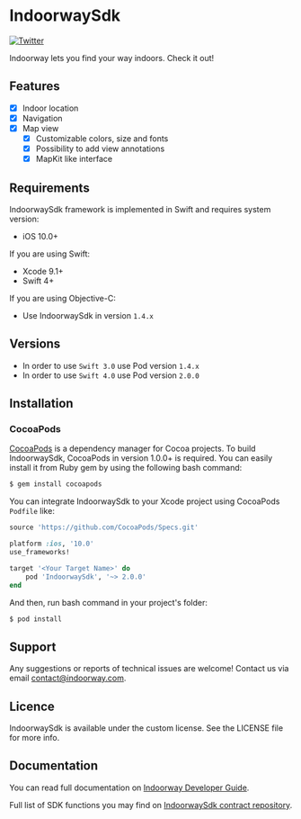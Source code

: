 # IndoorwaySdk

[![Twitter](https://img.shields.io/badge/twitter-@Indoorway-blue.svg?style=flat)](http://twitter.com/indoorway)

Indoorway lets you find your way indoors. Check it out!

## Features

- [x] Indoor location
- [x] Navigation
- [x] Map view
	- [x] Customizable colors, size and fonts
	- [x] Possibility to add view annotations
	- [x] MapKit like interface

## Requirements

IndoorwaySdk framework is implemented in Swift and requires system version:

- iOS 10.0+

If you are using Swift:

- Xcode 9.1+
- Swift 4+

If you are using Objective-C:

- Use IndoorwaySdk in version `1.4.x`

## Versions
- In order to use `Swift 3.0` use Pod version `1.4.x`
- In order to use `Swift 4.0` use Pod version `2.0.0`

## Installation

### CocoaPods

[CocoaPods](http://cocoapods.org) is a dependency manager for Cocoa projects. To build IndoorwaySdk, CocoaPods in version 1.0.0+ is required. You can easily install it from Ruby gem by using the following bash command:

```bash
$ gem install cocoapods
```


You can integrate IndoorwaySdk to your Xcode project using CocoaPods `Podfile` like:

```ruby
source 'https://github.com/CocoaPods/Specs.git'

platform :ios, '10.0'
use_frameworks!

target '<Your Target Name>' do
    pod 'IndoorwaySdk', '~> 2.0.0'
end
```

And then, run bash command in your project's folder:

```bash
$ pod install
```
## Support

Any suggestions or reports of technical issues are welcome! Contact us via email contact@indoorway.com.

## Licence

IndoorwaySdk is available under the custom license. See the LICENSE file for more info.

## Documentation

You can read full documentation on [Indoorway Developer Guide](https://help.indoorway.com/docs/ios-sdk-requirements).

Full list of SDK functions you may find on [IndoorwaySdk contract repository](https://github.com/indoorway/SDKcontract).
